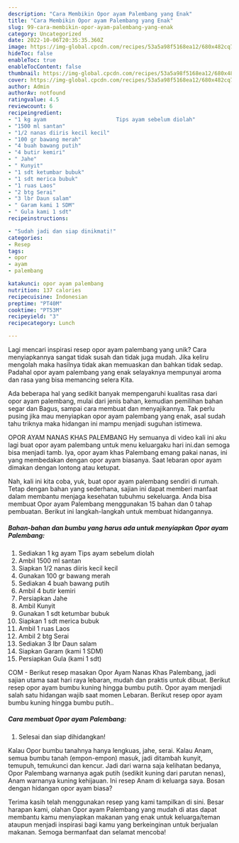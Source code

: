 ```yaml
---
description: "Cara Membikin Opor ayam Palembang yang Enak"
title: "Cara Membikin Opor ayam Palembang yang Enak"
slug: 99-cara-membikin-opor-ayam-palembang-yang-enak
category: Uncategorized
date: 2022-10-06T20:35:35.360Z
image: https://img-global.cpcdn.com/recipes/53a5a98f5168ea12/680x482cq70/opor-ayam-palembang-foto-resep-utama.jpg
hideToc: false
enableToc: true
enableTocContent: false
thumbnail: https://img-global.cpcdn.com/recipes/53a5a98f5168ea12/680x482cq70/opor-ayam-palembang-foto-resep-utama.jpg
cover: https://img-global.cpcdn.com/recipes/53a5a98f5168ea12/680x482cq70/opor-ayam-palembang-foto-resep-utama.jpg
author: Admin
authorAv: notfound
ratingvalue: 4.5
reviewcount: 6
recipeingredient:
- "1 kg ayam                      Tips ayam sebelum diolah"
- "1500 ml santan"
- "1/2 nanas diiris kecil kecil"
- "100 gr bawang merah"
- "4 buah bawang putih"
- "4 butir kemiri"
- " Jahe"
- " Kunyit"
- "1 sdt ketumbar bubuk"
- "1 sdt merica bubuk"
- "1 ruas Laos"
- "2 btg Serai"
- "3 lbr Daun salam"
- " Garam kami 1 SDM"
- " Gula kami 1 sdt"
recipeinstructions:

- "Sudah jadi dan siap dinikmati!"
categories:
- Resep
tags:
- opor
- ayam
- palembang

katakunci: opor ayam palembang 
nutrition: 137 calories
recipecuisine: Indonesian
preptime: "PT40M"
cooktime: "PT53M"
recipeyield: "3"
recipecategory: Lunch

---
```





Lagi mencari inspirasi resep opor ayam palembang yang unik? Cara menyiapkannya sangat tidak susah dan tidak juga mudah. Jika keliru mengolah maka hasilnya tidak akan memuaskan dan bahkan tidak sedap. Padahal opor ayam palembang yang enak selayaknya mempunyai aroma dan rasa yang bisa memancing selera Kita.





Ada beberapa hal yang sedikit banyak mempengaruhi kualitas rasa dari opor ayam palembang, mulai dari jenis bahan, kemudian pemilihan bahan segar dan Bagus, sampai cara membuat dan menyajikannya. Tak perlu pusing jika mau menyiapkan opor ayam palembang yang enak,      asal sudah tahu triknya maka hidangan ini mampu menjadi suguhan istimewa.














OPOR AYAM NANAS KHAS PALEMBANG Hy semuanya di video kali ini aku lagi buat opor ayam palembang untuk menu keluargaku hari ini.dan semoga bisa menjadi tamb. Iya, opor ayam khas Palembang emang pakai nanas, ini yang membedakan dengan opor ayam biasanya. Saat lebaran opor ayam dimakan dengan lontong atau ketupat.






Nah, kali ini kita coba, yuk, buat opor ayam palembang sendiri di rumah. Tetap dengan bahan yang sederhana, sajian ini dapat memberi manfaat dalam membantu menjaga kesehatan tubuhmu sekeluarga. Anda bisa membuat Opor ayam Palembang menggunakan 15 bahan dan 0 tahap pembuatan. Berikut ini langkah-langkah untuk membuat hidangannya.

<!--inarticleads1-->

##### Bahan-bahan dan bumbu yang harus ada untuk menyiapkan Opor ayam Palembang:

1. Sediakan 1 kg ayam                      Tips ayam sebelum diolah
1. Ambil 1500 ml santan
1. Siapkan 1/2 nanas diiris kecil kecil
1. Gunakan 100 gr bawang merah
1. Sediakan 4 buah bawang putih
1. Ambil 4 butir kemiri
1. Persiapkan  Jahe
1. Ambil  Kunyit
1. Gunakan 1 sdt ketumbar bubuk
1. Siapkan 1 sdt merica bubuk
1. Ambil 1 ruas Laos
1. Ambil 2 btg Serai
1. Sediakan 3 lbr Daun salam
1. Siapkan  Garam (kami 1 SDM)
1. Persiapkan  Gula (kami 1 sdt)


COM - Berikut resep masakan Opor Ayam Nanas Khas Palembang, jadi sajian utama saat hari raya lebaran, mudah dan praktis untuk dibuat. Berikut resep opor ayam bumbu kuning hingga bumbu putih. Opor ayam menjadi salah satu hidangan wajib saat momen Lebaran. Berikut resep opor ayam bumbu kuning hingga bumbu putih.. 

<!--inarticleads2-->

##### Cara membuat Opor ayam Palembang:


1. Selesai dan siap dihidangkan!

Kalau Opor bumbu tanahnya hanya lengkuas, jahe, serai. Kalau Anam, semua bumbu tanah (empon-empon) masuk, jadi ditambah kunyit, temupuh, temukunci dan kencur. Jadi dari warna saja kelihatan bedanya, Opor Palembang warnanya agak putih (sedikit kuning dari parutan nenas), Anam warnanya kuning kehijauan. Ini resep Anam di keluarga saya. Bosan dengan hidangan opor ayam biasa? 

Terima kasih telah menggunakan resep yang kami tampilkan di sini. Besar harapan kami, olahan Opor ayam Palembang yang mudah di atas dapat membantu kamu menyiapkan makanan yang enak untuk keluarga/teman ataupun menjadi inspirasi bagi kamu yang berkeinginan untuk berjualan makanan. Semoga bermanfaat dan selamat mencoba!
